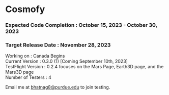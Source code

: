 # Cosmofy
### Expected Code Completion : October 15, 2023 - October 30, 2023
### Target Release Date : November 28, 2023

Working on : Canada Begins <br />
Current Version : 0.3.0 (1) [Coming September 10th, 2023]  <br />
TestFlight Version : 0.2.4 focuses on the Mars Page, Earth3D page, and the Mars3D page <br />
Number of Testers : 4  <br />

Email me at bhatnag8@purdue.edu to join testing.

